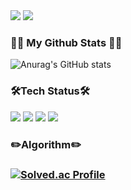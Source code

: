 <div>
<img src="https://img.shields.io/badge/junenaa50@gmail.com-EA4335?style=for-the-badge&logo=Gmail&logoColor=white">
<a href="https://sandclock-itblog.tistory.com/"><img src="https://img.shields.io/badge/Blog-2ecc71?style=for-the-badge&logo=Gmail&logoColor=white"></a>
<div>

  
<h3 align="left">👩‍💻 My Github Stats 👩‍💻</h3>

<div>
  
![Anurag's GitHub stats](https://github-readme-stats.vercel.app/api?username=Kim-Junhwan&theme=synthwave&show_icons=true)
  
</div>



<div>
<h3 >🛠Tech Status🛠</h3>
<img src="https://img.shields.io/badge/Swift-F05138?style=for-the-badge&logo=Swift&logoColor=white">
<img src="https://img.shields.io/badge/UIkit-2396F3?style=for-the-badge&logo=UIkit&logoColor=white">
<img src="https://img.shields.io/badge/IOS-000000?style=for-the-badge&logo=Apple&logoColor=white">
<img src="https://img.shields.io/badge/Git-F05032?style=for-the-badge&logo=Git&logoColor=white">
  
<h3>✏️Algorithm✏️<h3>
  
[![Solved.ac Profile](http://mazassumnida.wtf/api/generate_badge?boj=junenaa)](https://solved.ac/junenaa)
</div>

<div>
